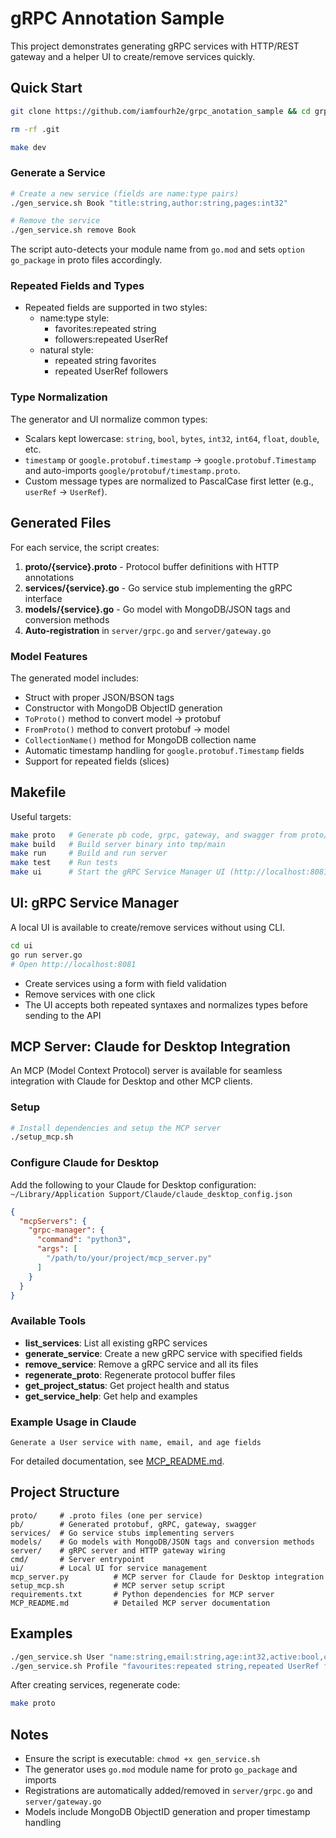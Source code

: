 # gRPC Annotation Sample

This project demonstrates generating gRPC services with HTTP/REST gateway and a helper UI to create/remove services quickly.

## Quick Start
```bash
git clone https://github.com/iamfourh2e/grpc_anotation_sample && cd grpc_anotation_sample
```
```bash
rm -rf .git
```
```bash
make dev
```

### Generate a Service

```bash
# Create a new service (fields are name:type pairs)
./gen_service.sh Book "title:string,author:string,pages:int32"

# Remove the service
./gen_service.sh remove Book
```

The script auto-detects your module name from `go.mod` and sets `option go_package` in proto files accordingly.

### Repeated Fields and Types

- Repeated fields are supported in two styles:
  - name:type style:
    - favorites:repeated string
    - followers:repeated UserRef
  - natural style:
    - repeated string favorites
    - repeated UserRef followers

### Type Normalization

The generator and UI normalize common types:
- Scalars kept lowercase: `string`, `bool`, `bytes`, `int32`, `int64`, `float`, `double`, etc.
- `timestamp` or `google.protobuf.timestamp` → `google.protobuf.Timestamp` and auto-imports `google/protobuf/timestamp.proto`.
- Custom message types are normalized to PascalCase first letter (e.g., `userRef` → `UserRef`).

## Generated Files

For each service, the script creates:

1. **proto/{service}.proto** - Protocol buffer definitions with HTTP annotations
2. **services/{service}.go** - Go service stub implementing the gRPC interface
3. **models/{service}.go** - Go model with MongoDB/JSON tags and conversion methods
4. **Auto-registration** in `server/grpc.go` and `server/gateway.go`

### Model Features

The generated model includes:
- Struct with proper JSON/BSON tags
- Constructor with MongoDB ObjectID generation
- `ToProto()` method to convert model → protobuf
- `FromProto()` method to convert protobuf → model
- `CollectionName()` method for MongoDB collection name
- Automatic timestamp handling for `google.protobuf.Timestamp` fields
- Support for repeated fields (slices)

## Makefile

Useful targets:

```bash
make proto   # Generate pb code, grpc, gateway, and swagger from proto/
make build   # Build server binary into tmp/main
make run     # Build and run server
make test    # Run tests
make ui      # Start the gRPC Service Manager UI (http://localhost:8081)
```

## UI: gRPC Service Manager

A local UI is available to create/remove services without using CLI.

```bash
cd ui
go run server.go
# Open http://localhost:8081
```

- Create services using a form with field validation
- Remove services with one click
- The UI accepts both repeated syntaxes and normalizes types before sending to the API

## MCP Server: Claude for Desktop Integration

An MCP (Model Context Protocol) server is available for seamless integration with Claude for Desktop and other MCP clients.

### Setup

```bash
# Install dependencies and setup the MCP server
./setup_mcp.sh
```

### Configure Claude for Desktop

Add the following to your Claude for Desktop configuration:
`~/Library/Application Support/Claude/claude_desktop_config.json`

```json
{
  "mcpServers": {
    "grpc-manager": {
      "command": "python3",
      "args": [
        "/path/to/your/project/mcp_server.py"
      ]
    }
  }
}
```

### Available Tools

- **list_services**: List all existing gRPC services
- **generate_service**: Create a new gRPC service with specified fields
- **remove_service**: Remove a gRPC service and all its files
- **regenerate_proto**: Regenerate protocol buffer files
- **get_project_status**: Get project health and status
- **get_service_help**: Get help and examples

### Example Usage in Claude

```
Generate a User service with name, email, and age fields
```

For detailed documentation, see [MCP_README.md](MCP_README.md).

## Project Structure

```
proto/     # .proto files (one per service)
pb/        # Generated protobuf, gRPC, gateway, swagger
services/  # Go service stubs implementing servers
models/    # Go models with MongoDB/JSON tags and conversion methods
server/    # gRPC server and HTTP gateway wiring
cmd/       # Server entrypoint
ui/        # Local UI for service management
mcp_server.py          # MCP server for Claude for Desktop integration
setup_mcp.sh           # MCP server setup script
requirements.txt       # Python dependencies for MCP server
MCP_README.md          # Detailed MCP server documentation
```

## Examples

```bash
./gen_service.sh User "name:string,email:string,age:int32,active:bool,created_at:timestamp"
./gen_service.sh Profile "favourites:repeated string,repeated UserRef followers"
```

After creating services, regenerate code:

```bash
make proto
```

## Notes

- Ensure the script is executable: `chmod +x gen_service.sh`
- The generator uses `go.mod` module name for proto `go_package` and imports
- Registrations are automatically added/removed in `server/grpc.go` and `server/gateway.go`
- Models include MongoDB ObjectID generation and proper timestamp handling